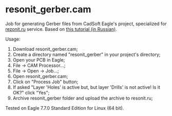 # resonit\_gerber.cam

Job for generating Gerber files from CadSoft Eagle's project, specialized for
[rezonit.ru][rz] service. Based on [this tutorial (in Russian)][tut].

Usage:

1. Download resonit\_gerber.cam;
2. Create a directory named "resonit\_gerber" in your project's directory;
3. Open your PCB in Eagle;
4. File -> CAM Processor...;
5. File -> Open -> Job...;
6. Open resonit\_gerber.cam;
7. Click on "Process Job" button;
8. If asked "Layer 'Holes' is active but, but layer 'Drills' is not active! Is
it OK?" click "Yes";
9. Archive resonit\_gerber folder and upload the archive to resonit.ru;

Tested on Eagle 7.7.0 Standard Edition for Linux (64 bit).

[rz]: http://www.rezonit.ru/
[tut]: http://www.rezonit.ru/support/directions/eagle/index.php
